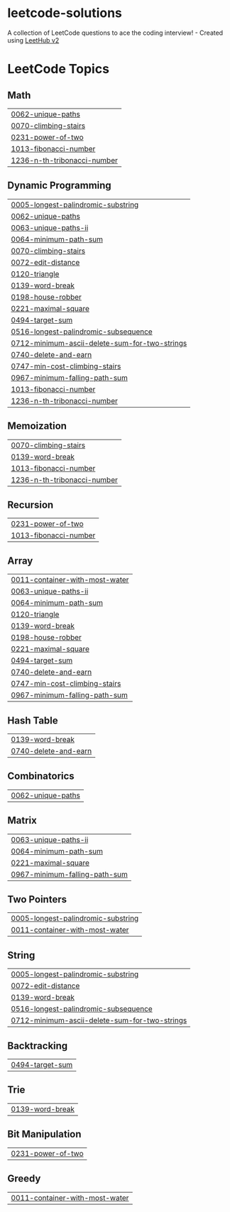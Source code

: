 # leetcode-solutions
A collection of LeetCode questions to ace the coding interview! - Created using [LeetHub v2](https://github.com/arunbhardwaj/LeetHub-2.0)

<!---LeetCode Topics Start-->
# LeetCode Topics
## Math
|  |
| ------- |
| [0062-unique-paths](https://github.com/study-with-bhawna-13/leetcode-solutions/tree/master/0062-unique-paths) |
| [0070-climbing-stairs](https://github.com/study-with-bhawna-13/leetcode-solutions/tree/master/0070-climbing-stairs) |
| [0231-power-of-two](https://github.com/study-with-bhawna-13/leetcode-solutions/tree/master/0231-power-of-two) |
| [1013-fibonacci-number](https://github.com/study-with-bhawna-13/leetcode-solutions/tree/master/1013-fibonacci-number) |
| [1236-n-th-tribonacci-number](https://github.com/study-with-bhawna-13/leetcode-solutions/tree/master/1236-n-th-tribonacci-number) |
## Dynamic Programming
|  |
| ------- |
| [0005-longest-palindromic-substring](https://github.com/study-with-bhawna-13/leetcode-solutions/tree/master/0005-longest-palindromic-substring) |
| [0062-unique-paths](https://github.com/study-with-bhawna-13/leetcode-solutions/tree/master/0062-unique-paths) |
| [0063-unique-paths-ii](https://github.com/study-with-bhawna-13/leetcode-solutions/tree/master/0063-unique-paths-ii) |
| [0064-minimum-path-sum](https://github.com/study-with-bhawna-13/leetcode-solutions/tree/master/0064-minimum-path-sum) |
| [0070-climbing-stairs](https://github.com/study-with-bhawna-13/leetcode-solutions/tree/master/0070-climbing-stairs) |
| [0072-edit-distance](https://github.com/study-with-bhawna-13/leetcode-solutions/tree/master/0072-edit-distance) |
| [0120-triangle](https://github.com/study-with-bhawna-13/leetcode-solutions/tree/master/0120-triangle) |
| [0139-word-break](https://github.com/study-with-bhawna-13/leetcode-solutions/tree/master/0139-word-break) |
| [0198-house-robber](https://github.com/study-with-bhawna-13/leetcode-solutions/tree/master/0198-house-robber) |
| [0221-maximal-square](https://github.com/study-with-bhawna-13/leetcode-solutions/tree/master/0221-maximal-square) |
| [0494-target-sum](https://github.com/study-with-bhawna-13/leetcode-solutions/tree/master/0494-target-sum) |
| [0516-longest-palindromic-subsequence](https://github.com/study-with-bhawna-13/leetcode-solutions/tree/master/0516-longest-palindromic-subsequence) |
| [0712-minimum-ascii-delete-sum-for-two-strings](https://github.com/study-with-bhawna-13/leetcode-solutions/tree/master/0712-minimum-ascii-delete-sum-for-two-strings) |
| [0740-delete-and-earn](https://github.com/study-with-bhawna-13/leetcode-solutions/tree/master/0740-delete-and-earn) |
| [0747-min-cost-climbing-stairs](https://github.com/study-with-bhawna-13/leetcode-solutions/tree/master/0747-min-cost-climbing-stairs) |
| [0967-minimum-falling-path-sum](https://github.com/study-with-bhawna-13/leetcode-solutions/tree/master/0967-minimum-falling-path-sum) |
| [1013-fibonacci-number](https://github.com/study-with-bhawna-13/leetcode-solutions/tree/master/1013-fibonacci-number) |
| [1236-n-th-tribonacci-number](https://github.com/study-with-bhawna-13/leetcode-solutions/tree/master/1236-n-th-tribonacci-number) |
## Memoization
|  |
| ------- |
| [0070-climbing-stairs](https://github.com/study-with-bhawna-13/leetcode-solutions/tree/master/0070-climbing-stairs) |
| [0139-word-break](https://github.com/study-with-bhawna-13/leetcode-solutions/tree/master/0139-word-break) |
| [1013-fibonacci-number](https://github.com/study-with-bhawna-13/leetcode-solutions/tree/master/1013-fibonacci-number) |
| [1236-n-th-tribonacci-number](https://github.com/study-with-bhawna-13/leetcode-solutions/tree/master/1236-n-th-tribonacci-number) |
## Recursion
|  |
| ------- |
| [0231-power-of-two](https://github.com/study-with-bhawna-13/leetcode-solutions/tree/master/0231-power-of-two) |
| [1013-fibonacci-number](https://github.com/study-with-bhawna-13/leetcode-solutions/tree/master/1013-fibonacci-number) |
## Array
|  |
| ------- |
| [0011-container-with-most-water](https://github.com/study-with-bhawna-13/leetcode-solutions/tree/master/0011-container-with-most-water) |
| [0063-unique-paths-ii](https://github.com/study-with-bhawna-13/leetcode-solutions/tree/master/0063-unique-paths-ii) |
| [0064-minimum-path-sum](https://github.com/study-with-bhawna-13/leetcode-solutions/tree/master/0064-minimum-path-sum) |
| [0120-triangle](https://github.com/study-with-bhawna-13/leetcode-solutions/tree/master/0120-triangle) |
| [0139-word-break](https://github.com/study-with-bhawna-13/leetcode-solutions/tree/master/0139-word-break) |
| [0198-house-robber](https://github.com/study-with-bhawna-13/leetcode-solutions/tree/master/0198-house-robber) |
| [0221-maximal-square](https://github.com/study-with-bhawna-13/leetcode-solutions/tree/master/0221-maximal-square) |
| [0494-target-sum](https://github.com/study-with-bhawna-13/leetcode-solutions/tree/master/0494-target-sum) |
| [0740-delete-and-earn](https://github.com/study-with-bhawna-13/leetcode-solutions/tree/master/0740-delete-and-earn) |
| [0747-min-cost-climbing-stairs](https://github.com/study-with-bhawna-13/leetcode-solutions/tree/master/0747-min-cost-climbing-stairs) |
| [0967-minimum-falling-path-sum](https://github.com/study-with-bhawna-13/leetcode-solutions/tree/master/0967-minimum-falling-path-sum) |
## Hash Table
|  |
| ------- |
| [0139-word-break](https://github.com/study-with-bhawna-13/leetcode-solutions/tree/master/0139-word-break) |
| [0740-delete-and-earn](https://github.com/study-with-bhawna-13/leetcode-solutions/tree/master/0740-delete-and-earn) |
## Combinatorics
|  |
| ------- |
| [0062-unique-paths](https://github.com/study-with-bhawna-13/leetcode-solutions/tree/master/0062-unique-paths) |
## Matrix
|  |
| ------- |
| [0063-unique-paths-ii](https://github.com/study-with-bhawna-13/leetcode-solutions/tree/master/0063-unique-paths-ii) |
| [0064-minimum-path-sum](https://github.com/study-with-bhawna-13/leetcode-solutions/tree/master/0064-minimum-path-sum) |
| [0221-maximal-square](https://github.com/study-with-bhawna-13/leetcode-solutions/tree/master/0221-maximal-square) |
| [0967-minimum-falling-path-sum](https://github.com/study-with-bhawna-13/leetcode-solutions/tree/master/0967-minimum-falling-path-sum) |
## Two Pointers
|  |
| ------- |
| [0005-longest-palindromic-substring](https://github.com/study-with-bhawna-13/leetcode-solutions/tree/master/0005-longest-palindromic-substring) |
| [0011-container-with-most-water](https://github.com/study-with-bhawna-13/leetcode-solutions/tree/master/0011-container-with-most-water) |
## String
|  |
| ------- |
| [0005-longest-palindromic-substring](https://github.com/study-with-bhawna-13/leetcode-solutions/tree/master/0005-longest-palindromic-substring) |
| [0072-edit-distance](https://github.com/study-with-bhawna-13/leetcode-solutions/tree/master/0072-edit-distance) |
| [0139-word-break](https://github.com/study-with-bhawna-13/leetcode-solutions/tree/master/0139-word-break) |
| [0516-longest-palindromic-subsequence](https://github.com/study-with-bhawna-13/leetcode-solutions/tree/master/0516-longest-palindromic-subsequence) |
| [0712-minimum-ascii-delete-sum-for-two-strings](https://github.com/study-with-bhawna-13/leetcode-solutions/tree/master/0712-minimum-ascii-delete-sum-for-two-strings) |
## Backtracking
|  |
| ------- |
| [0494-target-sum](https://github.com/study-with-bhawna-13/leetcode-solutions/tree/master/0494-target-sum) |
## Trie
|  |
| ------- |
| [0139-word-break](https://github.com/study-with-bhawna-13/leetcode-solutions/tree/master/0139-word-break) |
## Bit Manipulation
|  |
| ------- |
| [0231-power-of-two](https://github.com/study-with-bhawna-13/leetcode-solutions/tree/master/0231-power-of-two) |
## Greedy
|  |
| ------- |
| [0011-container-with-most-water](https://github.com/study-with-bhawna-13/leetcode-solutions/tree/master/0011-container-with-most-water) |
<!---LeetCode Topics End-->